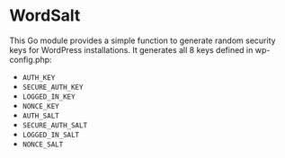 # WordSalt

This Go module provides a simple function to generate random security keys for WordPress installations. It generates all 8 keys defined in wp-config.php:

- `AUTH_KEY`
- `SECURE_AUTH_KEY`
- `LOGGED_IN_KEY`
- `NONCE_KEY`
- `AUTH_SALT`
- `SECURE_AUTH_SALT`
- `LOGGED_IN_SALT`
- `NONCE_SALT`